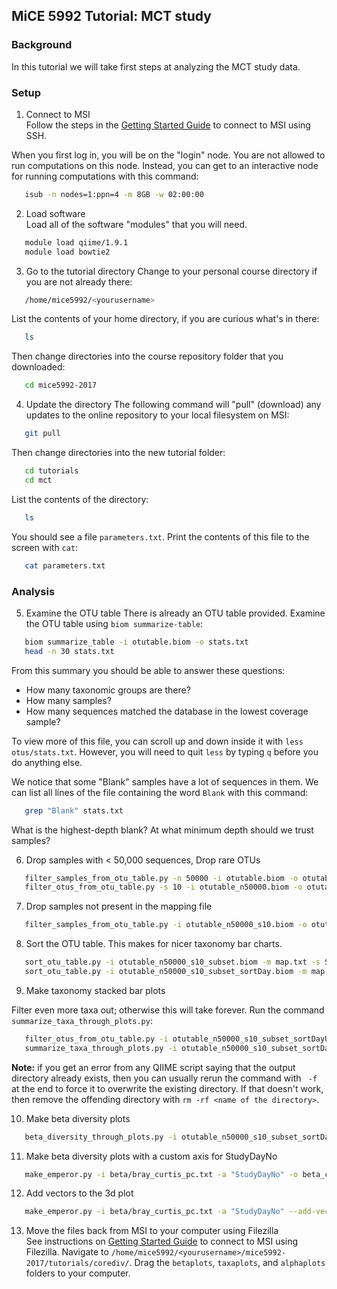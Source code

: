 ## MiCE 5992 Tutorial: MCT study

### Background
In this tutorial we will take first steps at analyzing the MCT study data.

### Setup
1. Connect to MSI  
 Follow the steps in the [Getting Started Guide](../../README.md) to connect to MSI using SSH.

 When you first log in, you will be on the "login" node. You are not allowed to run computations on this node. Instead, you can get to an interactive node for running computations with this command:
 ```bash
    isub -n nodes=1:ppn=4 -m 8GB -w 02:00:00
 ```

2. Load software  
 Load all of the software "modules" that you will need.
 ```bash
    module load qiime/1.9.1
    module load bowtie2
 ```

3. Go to the tutorial directory
 Change to your personal course directory if you are not already there:
 ```bash
    /home/mice5992/<yourusername>
 ```

 List the contents of your home directory, if you are curious what's in there:
 ```bash
    ls
 ```

 Then change directories into the course repository folder that you downloaded:
 ```bash
    cd mice5992-2017
 ```

4. Update the directory 
 The following command will "pull" (download) any updates to the online repository to your local filesystem on MSI:
 ```bash
    git pull
 ```

 Then change directories into the new tutorial folder:
 ```bash
    cd tutorials
    cd mct
 ```

 List the contents of the directory:
 ```bash
    ls
 ```
 You should see a file `parameters.txt`. Print the contents of this file to the screen with `cat`:
 
 ```bash
    cat parameters.txt
 ```

### Analysis
5. Examine the OTU table
 There is already an OTU table provided. Examine the OTU table using `biom summarize-table`:

 ```bash
    biom summarize_table -i otutable.biom -o stats.txt
    head -n 30 stats.txt
 ```
 
 From this summary you should be able to answer these questions:
  - How many taxonomic groups are there?
  - How many samples?
  - How many sequences matched the database in the lowest coverage sample?

 To view more of this file, you can scroll up and down inside it with `less otus/stats.txt`.
 However, you will need to quit `less` by typing `q` before you do anything else.

 We notice that some "Blank" samples have a lot of sequences in them. We can list all lines of the file containing the word `Blank` with this command:

 ```bash
    grep "Blank" stats.txt
 ```
 What is the highest-depth blank? At what minimum depth should we trust samples?

6. Drop samples with < 50,000 sequences, Drop rare OTUs
 ```bash
    filter_samples_from_otu_table.py -n 50000 -i otutable.biom -o otutable_n50000.biom
    filter_otus_from_otu_table.py -s 10 -i otutable_n50000.biom -o otutable_n50000_s10.biom
 ```

7. Drop samples not present in the mapping file
 ```bash
    filter_samples_from_otu_table.py -i otutable_n50000_s10.biom -o otutable_n50000_s10_subset.biom --sample_id_fp map.txt
 ```

8. Sort the OTU table. This makes for nicer taxonomy bar charts.
 ```bash
    sort_otu_table.py -i otutable_n50000_s10_subset.biom -m map.txt -s StudyDayNo -o otutable_n50000_s10_subset_sortDay.biom
    sort_otu_table.py -i otutable_n50000_s10_subset_sortDay.biom -m map.txt -s UserName -o otutable_n50000_s10_subset_sortDayUser.biom
 ```

9. Make taxonomy stacked bar plots
 
 Filter even more taxa out; otherwise this will take forever. Run the command `summarize_taxa_through_plots.py`:

 ```bash
    filter_otus_from_otu_table.py -i otutable_n50000_s10_subset_sortDayUser.biom -o otutable_n50000_s10_subset_sortDayUser_s200.biom -s 200
    summarize_taxa_through_plots.py -i otutable_n50000_s10_subset_sortDayUser_s200.biom -p parameters.txt -o taxaplots
 ```
 **Note:** if you get an error from any QIIME script saying that the output directory already exists, then you can usually rerun the command with ` -f` at the end to force it to overwrite the existing directory. If that doesn't work, then remove the offending directory with `rm -rf <name of the directory>`.

10. Make beta diversity plots

 ```bash
    beta_diversity_through_plots.py -i otutable_n50000_s10_subset_sortDayUser.biom -o beta -p parameters.txt -m map.txt -v 
 ```

11. Make beta diversity plots with a custom axis for StudyDayNo

 ```bash
    make_emperor.py -i beta/bray_curtis_pc.txt -a "StudyDayNo" -o beta_custom_axis -m map.txt
 ```

12. Add vectors to the 3d plot

 ```bash
    make_emperor.py -i beta/bray_curtis_pc.txt -a "StudyDayNo" --add-vectors "UserName,StudyDayNo" -o beta_vectors -m map.txt
 ```

13. Move the files back from MSI to your computer using Filezilla  
 See instructions on [Getting Started Guide](../../README.md) to connect to MSI using Filezilla. Navigate to `/home/mice5992/<yourusername>/mice5992-2017/tutorials/corediv/`. Drag the `betaplots`, `taxaplots`, and `alphaplots` folders to your computer.
 
